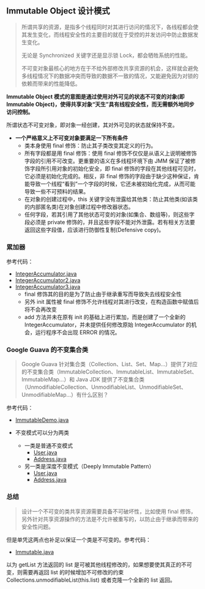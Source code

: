 ## Immutable Object 设计模式

> 所谓共享的资源，是指多个线程同时对其进行访问的情况下，各线程都会使其发生变化，而线程安全性的主要目的就在于受控的并发访问中防止数据发生变化。
>
> 无论是 Synchronized 关键字还是显示锁 Lock，都会牺牲系统的性能。
>
> 不可变对象最核心的地方在于不给外部修改共享资源的机会，这样就会避免多线程情况下的数据冲突而导致的数据不一致的情况，又能避免因为对锁的依赖而带来的性能降低。

**Immutable Object 模式的意图是通过使用对外可见的状态不可变的对象(即 Immutable Object)，使得共享对象“天生”具有线程安全性，而无需额外地同步访问控制。**

所谓状态不可变对象，即对象一经创建，其对外可见的状态就保持不变。

- **一个严格意义上不可变对象要满足一下所有条件**
    - 类本身使用 final 修饰：防止其子类改变其定义的行为。
    - 所有字段都是用 final 修饰：使用 final 修饰不仅仅是从语义上说明被修饰字段的引用不可改变。更重要的语义在多线程环境下由
      JMM 保证了被修饰字段所引用对象的初始化安全，即 final 修饰的字段在其他线程可见时，它必须是初始化完成的。相反，非 final
      修饰的字段由于缺少这种保证，肯能导致一个线程“看到”一个字段的时候，它还未被初始化完成，从而可能导致一些不可预料的结果。
    - 在对象的创建过程中，this 关键字没有泄露给其他类：防止其他类(如该类的内部匿名类)在对象创建过程中修改器状态。
    - 任何字段，若其引用了其他状态可变的对象(如集合、数组等)，则这些字段必须是 private
      修饰的，并且这些字段不能对外泄露。若有相关方法要返回这些字段值，应该进行防御性复制(Defensive copy)。

### 累加器

参考代码：

- [IntegerAccumulator.java](accumulator%2FIntegerAccumulator.java)
- [IntegerAccumulator2.java](accumulator%2FIntegerAccumulator2.java)
- [IntegerAccumulator3.java](accumulator%2FIntegerAccumulator3.java)
    - final 修饰其的目的是为了防止由于继承重写而导致失去线程安全性
    - 另外 init 属性被 final 修饰不允许线程对其进行改变，在构造函数中赋值后将不会再改变
    - add 方法并未在原有 init 的基础上进行累加，而是创建了一个全新的 IntegerAccumulator，并未提供任何修改原始
      IntegerAccumulator 的机会，运行程序不会出现 ERROR 的情况。

### Google Guava 的不变集合类

> Google Guava 针对集合类（Collection、List、Set、Map…）提供了对应的不变集合类（ImmutableCollection、ImmutableList、ImmutableSet、ImmutableMap…）和
> Java JDK 提供了不变集合类（UnmodifiableCollection、UnmodifiableList、UnmodifiableSet、UnmodifiableMap…）有什么区别？

参考代码：

- [ImmutableDemo.java](ImmutableDemo.java)

- 不变模式可以分为两类
    - 一类是普通不变模式
        - [User.java](general_immutable_pattern%2FUser.java)
        - [Address.java](general_immutable_pattern%2FAddress.java)
    - 另一类是深度不变模式（Deeply Immutable Pattern）
        - [User.java](deeply_immutable_pattern%2FUser.java)
        - [Address.java](deeply_immutable_pattern%2FAddress.java)

### 总结

> 设计一个不可变的类共享资源需要具备不可破坏性，比如使用 final 修饰，另外针对共享资源操作的方法是不允许被重写的，以防止由于继承而带来的安全性问题。

但是单凭这两点也补足以保证一个类是不可变的。参考代码：

- [Immutable.java](Immutable.java)

以为 getList 方法返回的 list 是可被其他线程修改的，如果想要使其真正的不可变，则需要再返回 list 的时候增加不可修改的约束
Collections.unmodifiableList(this.list) 或者克隆一个全新的 list 返回。
